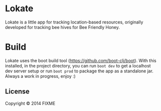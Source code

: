 # Lokate

Lokate is a little app for tracking location-based resources, originally developed for tracking bee hives for Bee Friendly Honey.

# Build

Lokate uses the boot build tool (https://github.com/boot-clj/boot). With this installed, in the project directory, you can run ```boot dev``` to get a localhost dev server setup or run ```boot prod``` to package the app as a standalone jar. Always a work in progress, enjoy :)

## License

Copyright © 2014 FIXME
